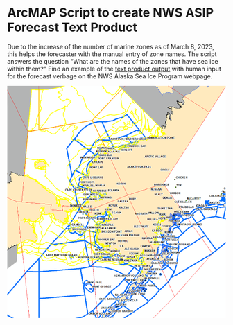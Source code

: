 # ArcMAP Script to create NWS ASIP Forecast Text Product
Due to the increase of the number of marine zones as of March 8, 2023, this helps the forecaster with the manual entry of zone names.
The script answers the question "What are the names of the zones that have sea ice within them?"
Find an example of the [text product output](https://tgftp.nws.noaa.gov/data/raw/fz/fzak80.pafc.ice.afc.txt) with human input for the forecast verbage on the NWS Alaska Sea Ice Program webpage.


![The two ArcMap layers being used. Yellow is the sea ice, and blue are the NWS marine zones](ArcMapCapture.PNG)



